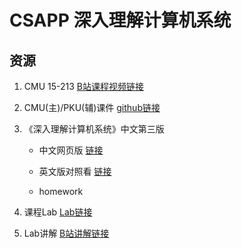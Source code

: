 # CSAPP 深入理解计算机系统

## 资源

1. CMU 15-213 [B站课程视频链接](https://www.bilibili.com/video/BV1iW411d7hd?spm_id_from=333.999.0.0)

2. CMU(主)/PKU(辅)课件 [github链接](https://github.com/Halbmond/Introduction-to-Computer-Systems/tree/master/lesson)

3. 《深入理解计算机系统》中文第三版

   - 中文网页版 [链接](https://hansimov.gitbook.io/csapp/)

   - 英文版对照看 [链接](https://raw.githubusercontent.com/Sorosliu1029/CSAPP-Labs/master/Computer%20Systems%20A%20Programmers%20Perspective%20(3rd).pdf)

   - homework

4. 课程Lab [Lab链接](https://hansimov.gitbook.io/csapp/labs/labs-overview)

5. Lab讲解 [B站讲解链接](https://space.bilibili.com/479038960/channel/seriesdetail?sid=867739)

